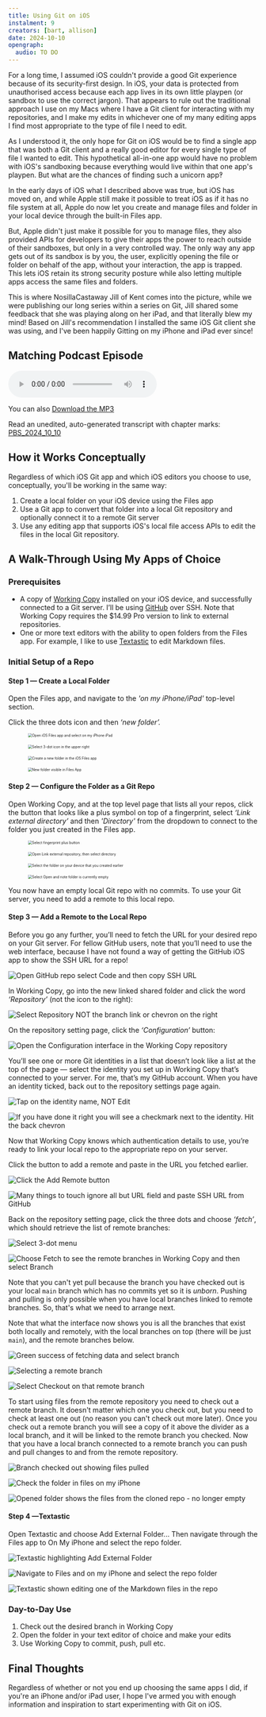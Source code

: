 ```yaml
---
title: Using Git on iOS
instalment: 9
creators: [bart, allison]
date: 2024-10-10
opengraph:
  audio: TO DO
---
```


For a long time, I assumed iOS couldn't provide a good Git experience because of its security-first design. In iOS, your data is protected from unauthorised access because each app lives in its own little playpen (or sandbox to use the correct jargon). That appears to rule out the traditional approach I use on my Macs where I have a Git client for interacting with my repositories, and I make my edits in whichever one of my many editing apps I find most appropriate to the type of file I need to edit. 

As I understood it, the only hope for Git on iOS would be to find a single app that was both a Git client and a really good editor for every single type of file I wanted to edit. This hypothetical all-in-one app would have no problem with iOS's sandboxing because everything would live within that one app's playpen. But what are the chances of finding such a unicorn app‽

In the early days of iOS what I described above was true, but iOS has moved on, and while Apple still make it possible to treat iOS as if it has no file system at all, Apple do now let you create and manage files and folder in your local device through the built-in Files app.

But, Apple didn't just make it possible for you to manage files, they also provided APIs for developers to give their apps the power to reach outside of their sandboxes, but only in a very controlled way. The only way any app gets out of its sandbox is by you, the user, explicitly opening the file or folder on behalf of the app, without your interaction, the app is trapped. This lets iOS retain its strong security posture while also letting multiple apps access the same files and folders.

This is where NosillaCastaway Jill of Kent comes into the picture, while we were publishing our long series within a series on Git, Jill shared some feedback that she was playing along on her iPad, and that literally blew my mind! Based on Jill's recommendation I installed the same iOS Git client she was using, and I've been happily Gitting on my iPhone and iPad ever since!

## Matching Podcast Episode

<audio controls src="https://media.blubrry.com/nosillacast/traffic.libsyn.com/nosillacast/PBS_2024_10_10.mp3?autoplay=0&loop=0&controls=1">Your browser does not support HTML 5 audio 🙁</audio>

You can also <a href="https://media.blubrry.com/nosillacast/traffic.libsyn.com/nosillacast/PBS_2024_10_10.mp3" >Download the MP3</a>

Read an unedited, auto-generated transcript with chapter marks:  <a href="https://podfeet.com/transcripts/PBS_2024_10_10.html">PBS_2024_10_10</a>

## How it Works Conceptually

Regardless of which iOS Git app and which iOS editors you choose to use, conceptually, you'll be working in the same way:

1. Create a local folder on your iOS device using the Files app
2. Use a Git app to convert that folder into a local Git repository and optionally connect it to a remote Git server
3. Use any editing app that supports iOS's local file access APIs to edit the files in the local Git repository.

## A Walk-Through Using My Apps of Choice

### Prerequisites

- A copy of [Working Copy](https://workingcopy.app) installed on your iOS device, and successfully connected to a Git server. I’ll be using [GitHub](https://github.com) over SSH. Note that Working Copy requires the $14.99 Pro version to link to external repositories.
- One or more text editors with the ability to open folders from the Files app. For example, I like to use [Textastic](https://www.textasticapp.com) to edit Markdown files.

### Initial Setup of a Repo

#### Step 1 — Create a Local Folder

Open the Files app, and navigate to the *'on my iPhone/iPad'* top-level section.

Click the three dots icon and then *‘new folder’.*

<div class="d-flex flex-column flex-md-row justify-content-between flex-wrap">
  <figure class="px-1"><img src="assets/tidbits9/1.jpeg" alt="Open iOS Files app and select on my iPhone iPad" style="zoom:50%;"></figure>
  <figure class="px-1"><img src="assets/tidbits9/2.jpeg" alt="Select 3-dot icon in the upper right" style="zoom:50%;"></figure>
  <figure class="px-1"><img src="assets/tidbits9/3.jpeg" alt="Create a new folder in the iOS Files app" style="zoom:50%;"></figure>
  <figure class="px-1"><img src="assets/tidbits9/4.jpeg" alt="New folder visible in Files App" style="zoom:50%;"></figure>
</div>

#### Step 2 — Configure the Folder as a Git Repo

Open Working Copy, and at the top level page that lists all your repos, click the button that looks like a plus symbol on top of a fingerprint, select *‘Link external directory’*  and then *'Directory'* from the dropdown to connect to the folder you just created in the Files app.

<div class="d-flex flex-column flex-md-row justify-content-between flex-wrap">
	<figure class="px-1"><img src="assets/tidbits9/5.jpeg" alt="Select fingerprint plus button" style="zoom:50%;"></figure>
	<figure class="px-1"><img src="assets/tidbits9/6.jpeg" alt="Open Link external repository, then select directory" style="zoom:50%;"></figure>
	<figure class="px-1"><img src="assets/tidbits9/7.jpeg" alt="Select the folder on your device that you created earlier" style="zoom:50%;"></figure>
	<figure class="px-1"><img src="assets/tidbits9/8.jpeg" alt="Select Open and note folder is currently empty" style="zoom:50%;"></figure>
</div>

You now have an empty local Git repo with no commits. To use your Git server, you need to add a remote to this local repo. 

#### Step 3 — Add a Remote to the Local Repo

Before you go any further, you’ll need to fetch the URL for your desired repo on your Git server. For fellow GitHub users, note that you’ll need to use the web interface, because I have not found a way of getting the GitHub iOS app to show the SSH URL for a repo!

![Open GitHub repo select Code and then copy SSH URL](assets/tidbits9/15.jpeg)

In Working Copy, go into the new linked shared folder and click the word *‘Repository’* (not the icon to the right):

![Select Repository NOT the branch link or chevron on the right](assets/tidbits9/9.jpeg)

On the repository setting page, click the *‘Configuration’* button:

![Open the Configuration interface in the Working Copy repository](assets/tidbits9/10.jpeg)

You’ll see one or more Git identities in a list that doesn’t look like a list at the top of the page — select the identity you set up in Working Copy that’s connected to your server. For me, that’s my GitHub account. When you have an identity ticked, back out to the repository settings page again. 

![Tap on the identity name, NOT Edit](assets/tidbits9/11.jpeg)

![If you have done it right you will see a checkmark next to the identity. Hit the back chevron](assets/tidbits9/12.jpeg)

Now that Working Copy knows which authentication details to use, you’re ready to link your local repo to the appropriate repo on your server.

Click the button to add a remote and paste in the URL you fetched earlier.

![Click the Add Remote button](assets/tidbits9/13.jpeg)

![Many things to touch ignore all but URL field and paste SSH URL from GitHub](assets/tidbits9/16.jpeg)

Back on the repository setting page, click the three dots and choose *‘fetch’*, which should retrieve the list of remote branches:

![Select 3-dot menu](assets/tidbits9/17.jpeg)

![Choose Fetch to see the remote branches in Working Copy and then select Branch](assets/tidbits9/18.jpeg)

Note that you can't yet pull because the branch you have checked out is your local `main` branch which has no commits yet so it is *unborn*. Pushing and pulling is only possible when you have local branches linked to remote branches. So, that's what we need to arrange next.

Note that what the interface now shows you is all the branches that exist both locally and remotely, with the local branches on top (there will be just `main`), and the remote branches below.

![Green success of fetching data and select branch](assets/tidbits9/19.jpeg)

![Selecting a remote branch](assets/tidbits9/20.jpeg)

![Select Checkout on that remote branch](assets/tidbits9/21.jpeg)

To start using files from the remote repository you need to check out a remote branch. It doesn't matter which one you check out, but you need to check at least one out (no reason you can't check out more later). Once you check out a remote branch you will see a copy of it above the divider as a local branch, and it will be linked to the remote branch you checked. Now that you have a local branch connected to a remote branch you can push and pull changes to and from the remote repository.

![Branch checked out showing files pulled](assets/tidbits9/23.jpeg)

![Check the folder in files on my iPhone](assets/tidbits9/24.jpeg)

![Opened folder shows the files from the cloned repo - no longer empty](assets/tidbits9/25.jpeg)

#### Step 4 —Textastic

Open Textastic and choose Add External Folder... Then navigate through the Files app to On My iPhone and select the repo folder.

![Textastic highlighting Add External Folder](assets/tidbits9/26.jpeg)

![Navigate to Files and on my iPhone and select the repo folder](assets/tidbits9/27.jpeg)

![Textastic shown editing one of the Markdown files in the repo](assets/tidbits9/28.jpeg)

### Day-to-Day Use

1. Check out the desired branch in Working Copy
2. Open the folder in your text editor of choice and make your edits
3. Use Working Copy to commit, push, pull etc.

## Final Thoughts

Regardless of whether or not you end up choosing the same apps I did, if you're an iPhone and/or iPad user, I hope I've armed you with enough information and inspiration to start experimenting with Git on iOS.